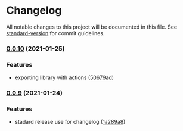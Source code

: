 # Changelog

All notable changes to this project will be documented in this file. See [standard-version](https://github.com/conventional-changelog/standard-version) for commit guidelines.

### [0.0.10](https://github.com/excelWithBusiness/webmobile-svg-library/compare/v0.0.8...v0.0.10) (2021-01-25)


### Features

* exporting library with actions ([50679ad](https://github.com/excelWithBusiness/webmobile-svg-library/commit/50679ad72f12a0b9138cbb660604c98112608057))

### [0.0.9](https://github.com/excelWithBusiness/webmobile-svg-library/compare/v0.0.8...v0.0.9) (2021-01-24)


### Features

* stadard release use for changelog ([1a289a8](https://github.com/excelWithBusiness/webmobile-svg-library/commit/1a289a85735ef36fa1a2106b1b39ff2f718b10eb))
